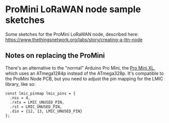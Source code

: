 # ProMini LoRaWAN node sample sketches

Some sketches for the ProMini LoRaWAN node, described here: https://www.thethingsnetwork.org/labs/story/creating-a-ttn-node

## Notes on replacing the ProMini
There's an alternative to the "normal" Arduino Pro Mini, the [Pro Mini XL](https://hackaday.io/project/165122-searching-for-a-better-pro-mini), which uses an ATmega1284p instead of the ATmega328p. It's compatible to the ProMini Node PCB, but you need to adjust the pin mapping for the LMIC library, like so:

```
const lmic_pinmap lmic_pins = {
  .nss = 4,
  .rxtx = LMIC_UNUSED_PIN,
  .rst = LMIC_UNUSED_PIN,
  .dio = {12, 13, LMIC_UNUSED_PIN}
};
```
